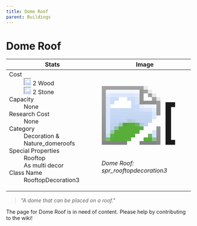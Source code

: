 ```yaml
---
title: Dome Roof
parent: Buildings
---
```

# Dome Roof

[//]: # (Pre-generated content)
<table><thead><tr><th>Stats</th><th>Image</th></tr></thead><tbody><tr><td><dl><dt>Cost</dt><dd><div class="resource-icon"><img style="object-position: -637px -751px;" src="https://tfe2-wiki.github.io/assets/sprites.png"></div> 2 Wood<br><div class="resource-icon"><img style="object-position: -637px -737px;" src="https://tfe2-wiki.github.io/assets/sprites.png"></div> 2 Stone</dd><dt>Capacity</dt><dd>None</dd><dt>Research Cost</dt><dd>None</dd><dt>Category</dt><dd>Decoration & Nature_domeroofs</dd><dt>Special Properties</dt><dd>Rooftop<br>As multi decor</dd><dt>Class Name</dt><dd>RooftopDecoration3</dd></dl></td><td><style>.building-image {width: 200px;height: 200px;overflow: hidden;position: relative;}.building-image img {image-rendering: pixelated;object-fit: none;transform: scale(10);transform-origin: left top;position: absolute;left: 0;top: 0;}.resource-image {width: 200px;height: 200px;overflow: hidden;position: relative;}.resource-image img {image-rendering: pixelated;object-fit: none;transform: scale(20);transform-origin: left top;position: absolute;left: 0;top: 0;}.building-icon {width: 20px;height: 20px;overflow: hidden;position: relative;display: inline-block;}.building-icon img {image-rendering: pixelated;object-fit: none;transform: scale(1);transform-origin: left top;position: absolute;left: 0;top: 0;}.resource-icon {width: 20px;height: 20px;overflow: hidden;position: relative;display: inline-block;}.resource-icon img {image-rendering: pixelated;object-fit: none;transform: scale(2);transform-origin: left top;position: absolute;left: 0;top: 0;}</style><div class="building-image"><img style="object-position: -620px -35px;" src="https://tfe2-wiki.github.io/assets/sprites.png" alt="Dome Roof Back"><img style="object-position: -598px -35px;" src="https://tfe2-wiki.github.io/assets/sprites.png" alt="Dome Roof"></div><i>Dome Roof: spr_rooftopdecoration3</i></td></tr></tbody></table><blockquote><i>"A dome that can be placed on a roof."</i></blockquote>

The page for Dome Roof is in need of content. Please help by contributing to the wiki!

